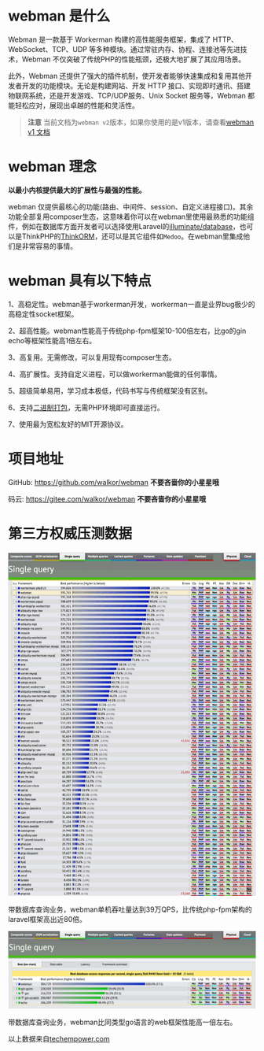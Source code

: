 # webman 是什么

Webman 是一款基于 Workerman 构建的高性能服务框架，集成了 HTTP、WebSocket、TCP、UDP 等多种模块。通过常驻内存、协程、连接池等先进技术，Webman 不仅突破了传统PHP的性能瓶颈，还极大地扩展了其应用场景。

此外，Webman 还提供了强大的插件机制，使开发者能够快速集成和复用其他开发者开发的功能模块。无论是构建网站、开发 HTTP 接口、实现即时通讯、搭建物联网系统，还是开发游戏、TCP/UDP服务、Unix Socket 服务等，Webman 都能轻松应对，展现出卓越的性能和灵活性。

> **注意**
> 当前文档为`webman v2`版本，如果你使用的是v1版本，请查看[webman v1 文档](https://v1.webman.rmb.run)

# webman 理念

**以最小内核提供最大的扩展性与最强的性能。**

webman 仅提供最核心的功能(路由、中间件、session、自定义进程接口)。其余功能全部复用composer生态，这意味着你可以在webman里使用最熟悉的功能组件，例如在数据库方面开发者可以选择使用Laravel的[illuminate/database](./db/tutorial.md)，也可以是ThinkPHP的[ThinkORM](./db/thinkorm.md)，还可以是其它组件如`Medoo`。在webman里集成他们是非常容易的事情。

# webman 具有以下特点

1、高稳定性。webman基于workerman开发，workerman一直是业界bug极少的高稳定性socket框架。

2、超高性能。webman性能高于传统php-fpm框架10-100倍左右，比go的gin echo等框架性能高1倍左右。

3、高复用。无需修改，可以复用现有composer生态。

4、高扩展性。支持自定义进程，可以做workerman能做的任何事情。

5、超级简单易用，学习成本极低，代码书写与传统框架没有区别。

6、支持[二进制打包](./others/bin.md)，无需PHP环境即可直接运行。

7、使用最为宽松友好的MIT开源协议。

# 项目地址

GitHub: https://github.com/walkor/webman **不要吝啬你的小星星哦**

码云: https://gitee.com/walkor/webman **不要吝啬你的小星星哦**

# 第三方权威压测数据

[![](./assets/img/benchmark1.png)](https://www.techempower.com/benchmarks/#section=data-r20&hw=ph&test=db&l=zik073-sf)

带数据库查询业务，webman单机吞吐量达到39万QPS，比传统php-fpm架构的laravel框架高出近80倍。

[![](./assets/img/benchmarks-go.png)](https://www.techempower.com/benchmarks/#section=data-r20&hw=ph&test=db&l=zik073-sf)

带数据库查询业务，webman比同类型go语言的web框架性能高一倍左右。

以上数据来自[techempower.com](https://www.techempower.com/benchmarks/#section=data-r20&hw=ph&test=db&l=zik073-sf) 
